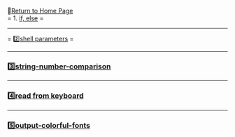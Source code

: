 :hotel:[Return to Home Page](https://github.com/geophydog/geophydog.github.io)  
= 1. [if, else](https://github.com/geophydog/Linux-Notes/blob/master/Shell/IF-ELSE.md) =

***

= :two:[shell parameters](https://github.com/geophydog/Linux-Notes/blob/master/Shell/Shell-parameters.md) =

***

### :three:[string-number-comparison](https://github.com/geophydog/Linux-Notes/blob/master/Shell/string-number-comparison.md)

***

### :four:[read from keyboard](https://github.com/geophydog/Linux-Notes/blob/master/Shell/Input-from-keyboard.md)

***

### :five:[output-colorful-fonts](https://github.com/geophydog/Linux-Notes/blob/master/Shell/output-colorful-fonts.md)
